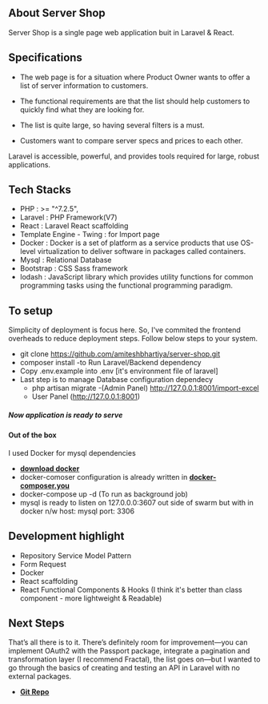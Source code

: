 
## About Server Shop

Server Shop is a single page web application buit in Laravel & React. 

## Specifications
- The web page is for a situation where Product Owner wants to offer a list of server information to customers.
- The functional requirements are that the list should help customers to quickly find what they are looking for.

- The list is quite large, so having several filters is a must.  
- Customers want to compare server specs and prices to each other.

Laravel is accessible, powerful, and provides tools required for large, robust applications.

## Tech Stacks

- PHP     : >= "^7.2.5", 
- Laravel : PHP Framework(V7)
- React   : Laravel React scaffolding
- Template Engine - Twing : for Import page
- Docker  : Docker is a set of platform as a service products that use OS-level virtualization to deliver software in packages called containers. 
- Mysql   : Relational Database
- Bootstrap : CSS Sass framework
- lodash : JavaScript library which provides utility functions for common programming tasks using the functional programming paradigm.

## To setup

Simplicity of deployment is focus here. So, I've commited the frontend overheads to reduce deployment steps. Follow below steps to your system.
 
- git clone https://github.com/amiteshbhartiya/server-shop.git
- composer install -to Run Laravel/Backend dependency
- Copy .env.example into .env  [it's environment file of laravel] 
- Last step is to manage Database configuration dependecy
  - php artisan migrate
  -(Admin Panel) http://127.0.0.1:8001/import-excel
  - User Panel (http://127.0.0.1:8001)


##### Now application is ready to serve

#### Out of the box 
I used Docker for mysql dependencies
   
   - **[download docker](https://www.docker.com/products/docker-desktop)**
   - docker-comoser configuration is already written in **[docker-composer.you](https://github.com/amiteshbhartiya/itemmanager-laravelreact/blob/master/docker-compose.yml)**
   - docker-compose up -d    (To run as background job)
   - mysql is ready to listen on 127.0.0.0:3607 out side of swarm but with in docker n/w host: mysql port: 3306  

## Development highlight

- Repository Service Model Pattern
- Form Request
- Docker
- React scaffolding
- React Functional Components & Hooks (I think it's better than class component - more lightweight & Readable)

## Next Steps
That’s all there is to it. There’s definitely room for improvement—you can implement OAuth2 with the Passport package, integrate a pagination and transformation layer (I recommend Fractal), the list goes on—but I wanted to go through the basics of creating and testing an API in Laravel with no external packages.

- **[Git Repo](https://github.com/amiteshbhartiya/itemmanager-laravelreact.git)**
